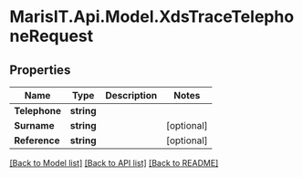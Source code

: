 
# MarisIT.Api.Model.XdsTraceTelephoneRequest

## Properties

Name | Type | Description | Notes
------------ | ------------- | ------------- | -------------
**Telephone** | **string** |  | 
**Surname** | **string** |  | [optional] 
**Reference** | **string** |  | [optional] 

[[Back to Model list]](../README.md#documentation-for-models)
[[Back to API list]](../README.md#documentation-for-api-endpoints)
[[Back to README]](../README.md)

